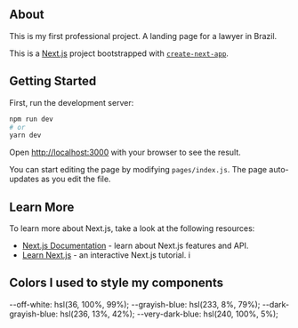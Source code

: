 ## About

This is my first professional project. A landing page for a lawyer in Brazil.

This is a [Next.js](https://nextjs.org/) project bootstrapped with [`create-next-app`](https://github.com/vercel/next.js/tree/canary/packages/create-next-app).

## Getting Started

First, run the development server:

```bash
npm run dev
# or
yarn dev
```

Open [http://localhost:3000](http://localhost:3000) with your browser to see the result.

You can start editing the page by modifying `pages/index.js`. The page auto-updates as you edit the file.

## Learn More

To learn more about Next.js, take a look at the following resources:

- [Next.js Documentation](https://nextjs.org/docs) - learn about Next.js features and API.
- [Learn Next.js](https://nextjs.org/learn) - an interactive Next.js tutorial.
  i

## Colors I used to style my components

--off-white: hsl(36, 100%, 99%);
--grayish-blue: hsl(233, 8%, 79%);
--dark-grayish-blue: hsl(236, 13%, 42%);
--very-dark-blue: hsl(240, 100%, 5%);
